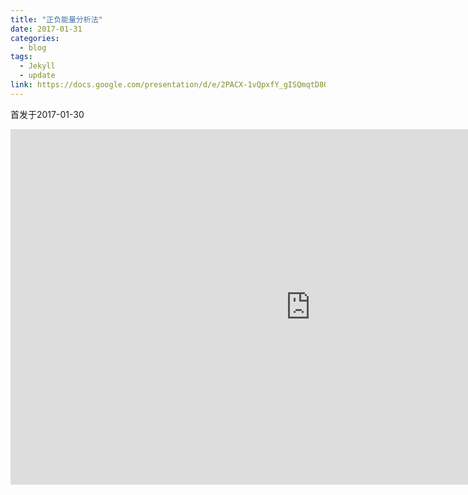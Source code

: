```yaml
---
title: "正负能量分析法"
date: 2017-01-31
categories:
  - blog
tags:
  - Jekyll
  - update
link: https://docs.google.com/presentation/d/e/2PACX-1vQpxfY_gISQmqtD8OyQIRo6tKkjDYi9LHxqeJZpIATtJBnVhjYpBAARlBv3Y2edfuTQtgLMB49aA135/embed?start=false&loop=false&delayms=3000
---
```

首发于2017-01-30
<iframe src="https://docs.google.com/presentation/d/e/2PACX-1vQpxfY_gISQmqtD8OyQIRo6tKkjDYi9LHxqeJZpIATtJBnVhjYpBAARlBv3Y2edfuTQtgLMB49aA135/embed?start=false&loop=false&delayms=3000" frameborder="0" width="960" height="569" allowfullscreen="true" mozallowfullscreen="true" webkitallowfullscreen="true"></iframe>